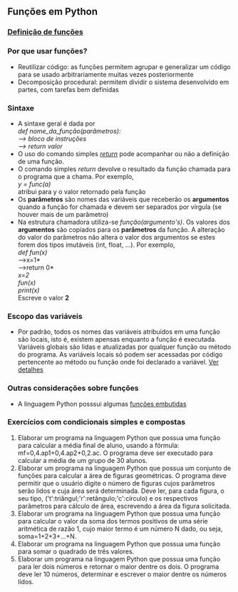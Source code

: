 ## Funções em Python  
### [Definição de funções](https://docs.python.org/pt-br/3/reference/compound_stmts.html#function-definitions)

### Por que usar funções?     
- Reutilizar código: as funções permitem agrupar e generalizar um código para se usado arbitrariamente muitas vezes posteriormente
- Decomposição procedural: permitem dividir o sistema desenvolvido em partes, com tarefas bem definidas

### Sintaxe  
- A sintaxe geral é dada por  
*def nome_da_função(parâmetros):*    
*--> bloco de instruções*   
*--> return valor*  
- O uso do comando simples [*return*](https://docs.python.org/pt-br/3/reference/simple_stmts.html#the-return-statement) pode acompanhar ou não a definição de uma função.  
- O comando simples *return* devolve o resultado da função chamada para o programa que a chama. Por exemplo,  
*y = func(a)*  
atribui para y o valor retornado pela função 
- Os **parâmetros** são nomes das variáveis que receberão os **argumentos** quando a função for chamada e devem ser separados por vírgula (se houver mais de um parâmetro)  
- Na estrutura chamadora utiliza-se *função(argumento's)*. Os valores dos **argumentos** são copiados para os **parâmetros** da função. A alteração do valor do parâmetros não altera o valor dos argumentos se estes forem dos tipos imutáveis (int, float, ...). Por exemplo,  
*def fun(x)*  
-->x=1*  
-->return 0*     
*x=2*    
*fun(x)*  
*print(x)*  
Escreve o valor **2**

### Escopo das variáveis  
- Por padrão, todos os nomes das variáveis atribuídos em uma função são locais, isto é, existem apensas enquanto a função é executada. Variáveis globais são lidas e atualizadas por qualquer função ou método do programa. As variáveis locais só podem ser acessadas por código pertencente ao método ou função onde foi declarado a variável. [Ver detalhes](prog_funcoes_escopo.md)

### Outras considerações sobre funções  
- A linguagem Python posssui algumas [funções embutidas](https://docs.python.org/pt-br/3/library/functions.html)

### Exercícios com condicionais simples e compostas  
1. Elaborar um programa na linguagem Python que possua uma função para calcular a média final de aluno, usando a fórmula: mf=0,4.ap1+0,4.ap2+0,2.ac. O programa deve ser executado para calcular a média de um grupo de 30 alunos.
2. Elaborar um programa na linguagem Python que possua um conjunto de funções para calcular a área de figuras geométricas. O programa deve permitir que o usuário digite o número de figuras cujos parâmetros serão lidos e cuja área será determinada. Deve ler, para cada figura, o seu tipo, ('t':triângul;'r':retângulo;'c':círculo) e os respectivos parâmetros para cálculo de área, escrevendo a área da figura solicitada.
3. Elaborar um programa na linguagem Python que possua uma função para calcular o valor da soma dos termos positivos de uma série aritmética de razão 1, cujo maior termo é um número N dado, ou seja, soma=1+2+3+...+N.
4. Elaborar um programa na linguagem Python que possua uma função para somar o quadrado de três valores.
5. Elaborar um programa na linguagem Python que possua uma função para ler dois números e retornar o maior dentre os dois. O programa deve ler 10 números, determinar e escrever o maior dentre os números lidos. 
